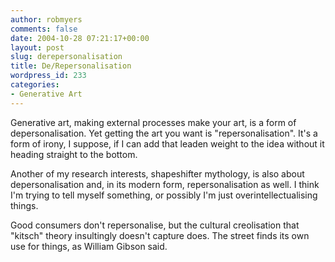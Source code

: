```yaml
---
author: robmyers
comments: false
date: 2004-10-28 07:21:17+00:00
layout: post
slug: derepersonalisation
title: De/Repersonalisation
wordpress_id: 233
categories:
- Generative Art
---
```


Generative art, making external processes make your art, is a form of depersonalisation. Yet getting the art you want is "repersonalisation". It's a form of irony, I suppose, if I can add that leaden weight to the idea without it heading straight to the bottom.  
  
Another of my research interests, shapeshifter mythology, is also about depersonalisation and, in its modern form, repersonalisation as well. I think I'm trying to tell myself something, or possibly I'm just overintellectualising things.  
  
Good consumers don't repersonalise, but the cultural creolisation that "kitsch" theory insultingly doesn't capture does. The street finds its own use for things, as William Gibson said.

  


